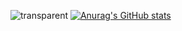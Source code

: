 ![transparent](https://capsule-render.vercel.app/api?type=transparent&fontColor=8f9eff&text=Ga+Young+Yang&height=150&fontSize=60&&desc=Programmer&descAlignY=80&descAlign=70)
[![Anurag's GitHub stats](https://github-readme-stats.vercel.app/api?username=dana0221)](https://github.com/dana0221/github-readme-stats)

